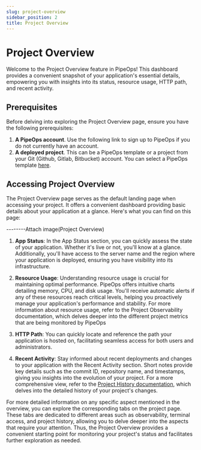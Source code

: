 ```yaml
---
slug: project-overview
sidebar_position: 2
title: Project Overview
---
```


# Project Overview

Welcome to the Project Overview feature in PipeOps! This dashboard provides a convenient snapshot of your application's essential details, empowering you with insights into its status, resource usage, HTTP path, and recent activity.


## Prerequisites

Before delving into exploring the Project Overview page, ensure you have the following prerequisites:

1. **A PipeOps account**. Use the following link to sign up to PipeOps if you do not currently have an account.
2. **A deployed project**. This can be a PipeOps template or a project from your Git (Github, Gitlab, Bitbucket) account. You can select a PipeOps template [here](https://github.com/orgs/pipeops-dev/repositories).


## Accessing Project Overview

The Project Overview page serves as the default landing page when accessing your project. It offers a convenient dashboard providing basic details about your application at a glance. Here's what you can find on this page:

--------Attach image(Project Overview)

1. **App Status**:
In the App Status section, you can quickly assess the state of your application. Whether it's live or not, you'll know at a glance. Additionally, you'll have access to the server name and the region where your application is deployed, ensuring you have visibility into its infrastructure.

2. **Resource Usage**:
Understanding resource usage is crucial for maintaining optimal performance. PipeOps offers intuitive charts detailing memory, CPU, and disk usage. You'll receive automatic alerts if any of these resources reach critical levels, helping you proactively manage your application's performance and stability.
For more information about resource usage, refer to the Project Observability documentation, which delves deeper into the different project metrics that are being monitored by PipeOps

3. **HTTP Path**:
You can quickly locate and reference the path your application is hosted on, facilitating seamless access for both users and administrators.

4. **Recent Activity**:
Stay informed about recent deployments and changes to your application with the Recent Activity section. Short notes provide key details such as the commit ID, repository name, and timestamps, giving you insights into the evolution of your project.
For a more comprehensive view, refer to the [Project History documentation](/docs/User%20Guides/Project/project-history.md), which delves into the detailed history of your project's changes.


For more detailed information on any specific aspect mentioned in the overview, you can explore the corresponding tabs on the project page. These tabs are dedicated to different areas such as observability, terminal access, and project history, allowing you to delve deeper into the aspects that require your attention. Thus, the Project Overview provides a convenient starting point for monitoring your project's status and facilitates further exploration as needed.






